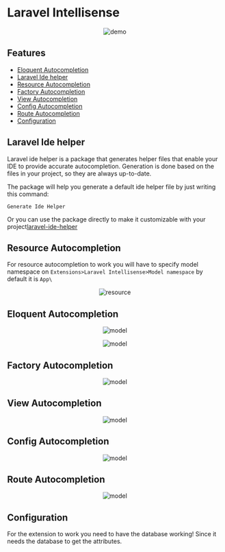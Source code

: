 # Laravel Intellisense

<p align="center"><img src="https://user-images.githubusercontent.com/19809072/83813638-a83bbc80-a6b5-11ea-98fc-9510f4f75956.gif" alt="demo"></p>

## Features
  - [Eloquent Autocompletion](#eloquent-autocompletion)
  - [Laravel Ide helper](#laravel-ide-helper)
  - [Resource Autocompletion](#resource-autocompletion)
  - [Factory Autocompletion](#factory-autocompletion)
  - [View Autocompletion](#view-autocompletion)
  - [Config Autocompletion](#config-autocompletion)
  - [Route Autocompletion](#route-autocompletion)
  - [Configuration](#configuration)

## Laravel Ide helper
Laravel ide helper is a package that generates helper files that enable your IDE to provide accurate autocompletion. Generation is done based on the files in your project, so they are always up-to-date.

The package will help you generate a default ide helper file by just writing this command:
```
Generate Ide Helper
```

Or you can use the package directly to make it customizable with your project[laravel-ide-helper](https://github.com/barryvdh/laravel-ide-helper)

## Resource Autocompletion
For resource autocompletion to work you will have to specify model namespace on `Extensions>Laravel Intellisense>Model namespace` by default it is `App\`

<p align="center"><img src="https://user-images.githubusercontent.com/19809072/83809978-47a98100-a6af-11ea-905c-2ee360b43948.png" alt="resource"></p>


## Eloquent Autocompletion

<p align="center"><img src="https://user-images.githubusercontent.com/19809072/83811079-0c0fb680-a6b1-11ea-9432-8c54165fe771.png" alt="model"></p>

<p align="center"><img src="https://user-images.githubusercontent.com/19809072/83811082-0dd97a00-a6b1-11ea-81b9-5b02f0d6d41f.png" alt="model"></p>

## Factory Autocompletion

<p align="center"><img src="https://user-images.githubusercontent.com/19809072/83811281-6e68b700-a6b1-11ea-9bb5-1baf2b38079e.png" alt="model"></p>

## View Autocompletion

<p align="center"><img src="https://user-images.githubusercontent.com/19809072/83811421-abcd4480-a6b1-11ea-8af2-60132be872ca.png" alt="model"></p>

## Config Autocompletion


<p align="center"><img src="https://user-images.githubusercontent.com/19809072/83811468-c7d0e600-a6b1-11ea-8cf1-bdeea1f93e9a.png" alt="model"></p>

## Route Autocompletion

<p align="center"><img src="https://user-images.githubusercontent.com/19809072/83811472-cacbd680-a6b1-11ea-889d-8be00e465bc5.png" alt="model"></p>

## Configuration
For the extension to work you need to have the database working! Since it needs the database to get the attributes.
